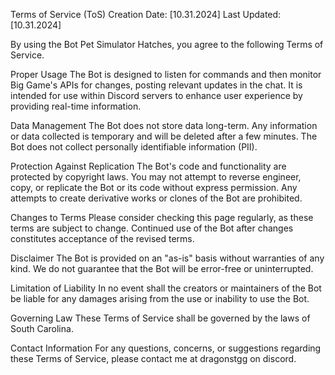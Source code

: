 Terms of Service (ToS)
Creation Date: [10.31.2024]
Last Updated: [10.31.2024]

By using the Bot Pet Simulator Hatches, you agree to the following Terms of Service.

Proper Usage
The Bot is designed to listen for commands and then monitor Big Game's APIs for changes, posting relevant updates in the chat. It is intended for use within Discord servers to enhance user experience by providing real-time information.

Data Management
The Bot does not store data long-term. Any information or data collected is temporary and will be deleted after a few minutes.
The Bot does not collect personally identifiable information (PII).

Protection Against Replication
The Bot's code and functionality are protected by copyright laws. You may not attempt to reverse engineer, copy, or replicate the Bot or its code without express permission.
Any attempts to create derivative works or clones of the Bot are prohibited.

Changes to Terms
Please consider checking this page regularly, as these terms are subject to change. Continued use of the Bot after changes constitutes acceptance of the revised terms.

Disclaimer
The Bot is provided on an "as-is" basis without warranties of any kind. We do not guarantee that the Bot will be error-free or uninterrupted.

Limitation of Liability
In no event shall the creators or maintainers of the Bot be liable for any damages arising from the use or inability to use the Bot.

Governing Law
These Terms of Service shall be governed by the laws of South Carolina.

Contact Information
For any questions, concerns, or suggestions regarding these Terms of Service, please contact me at dragonstgg on discord.
